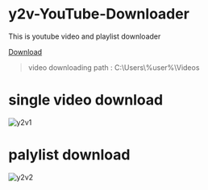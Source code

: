 # y2v-YouTube-Downloader
This is youtube video and playlist downloader

<a href="https://github.com/sandakelum15/y2v/releases/download/1.0/Y2V-setup.exe">Download</a>

> video downloading path : C:\Users\\%user%\Videos

# single video download
![y2v1](https://user-images.githubusercontent.com/45274219/78731755-33bafa80-795e-11ea-9895-a0c9d63efc3f.PNG)
# palylist download
![y2v2](https://user-images.githubusercontent.com/45274219/78731763-39b0db80-795e-11ea-9f12-4af9a66f5c38.PNG)
